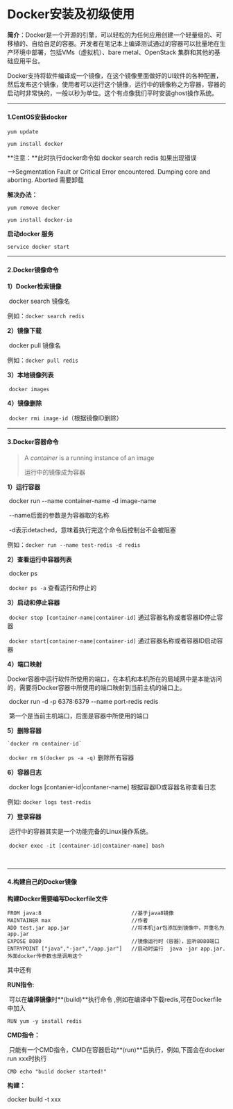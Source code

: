 # **Docker安装及初级使用**

**简介**：Docker是一个开源的引擎，可以轻松的为任何应用创建一个轻量级的、可移植的、自给自足的容器。开发者在笔记本上编译测试通过的容器可以批量地在生产环境中部署，包括VMs（虚拟机）、bare metal、OpenStack 集群和其他的基础应用平台。 

​	Docker支持将软件编译成一个镜像，在这个镜像里面做好的UI软件的各种配置，然后发布这个镜像，使用者可以运行这个镜像，运行中的镜像称之为容器，容器的启动时非常快的，一般以秒为单位。这个有点像我们平时安装ghost操作系统。

------

#### 1.CentOS安装docker

`yum update`

`yum install docker`



**注意：**此时执行docker命令如   docker search redis  如果出现错误

-->Segmentation Fault or Critical Error encountered. Dumping core and aborting.
Aborted 需要卸载

**解决办法：**

`yum remove docker`

`yum install docker-io`



**启动docker 服务**

`service docker start`

------

#### 2.Docker镜像命令

**1）Docker检索镜像**

​	docker search 镜像名

例如：`docker search redis`



**2）镜像下载**

​	docker pull 镜像名

例如：`docker pull redis`



**3）本地镜像列表**

​	`docker images`



**4）镜像删除**

​	`docker rmi image-id`（根据镜像ID删除）

------

#### 3.Docker容器命令

> A *container* is a running instance of an image
>
> 运行中的镜像成为容器

**1）运行容器**

​	docker run --name container-name -d image-name

​	--name后面的参数是为容器取的名称

​	-d表示detached，意味着执行完这个命令后控制台不会被阻塞

例如：`docker run --name test-redis -d redis`



**2）查看运行中容器列表**

​	docker ps 

​	`docker ps -a` 查看运行和停止的



**3）启动和停止容器**

​	`docker stop [container-name|container-id]`   通过容器名称或者容器ID停止容器

​	`docker start[container-name|container-id]`   通过容器名称或者容器ID启动容器



**4）端口映射**

​	Docker容器中运行软件所使用的端口，在本机和本机所在的局域网中是本能访问的，需要将Docker容器中所使用的端口映射到当前主机的端口上。

​	docker run -d -p 6378:6379 --name port-redis redis

​	第一个是当前主机端口，后面是容器中所使用的端口



**5）删除容器**

 	`docker rm container-id`

​	`docker rm $(docker ps -a -q)` 删除所有容器



**6）容器日志**

​	docker logs [contanier-id|contaner-name] 根据容器ID或容器名称查看日志

例如:	`docker logs test-redis`



**7）登录容器**

​	运行中的容器其实是一个功能完备的Linux操作系统。

​	`docker exec -it [container-id|container-name] bash`

​	

------

#### 4.构建自己的Docker镜像

**构建Docker需要编写Dockerfile文件**

```
FROM java:8								//基于java8镜像
MAINTAINER max							//作者
ADD test.jar app.jar					//将本机jar包添加到镜像中，并重名为app.jar
EXPOSE 8080								//镜像运行时（容器），监听8080端口
ENTRYPOINT ["java","-jar","/app.jar"]	//启动时运行  java -jar app.jar.外面docker传参数也是调用这个
```

其中还有

**RUN指令**: 

​	可以在**编译镜像**时**(build)**执行命令	,例如在编译中下载redis,可在Dockerfile中加入

```
RUN yum -y install redis
```



**CMD指令：**

​	只能有一个CMD指令，CMD在容器启动**(run)**后执行，例如,下面会在docker run xxx时执行

```
CMD echo "build docker started!"
```



**构建：**

docker build -t xxx